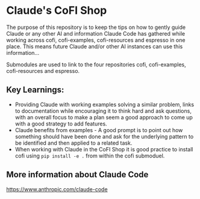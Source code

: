 # Claude's CoFI Shop

The purpose of this repository is to keep the tips on how to gently guide Claude or any other AI and 
information Claude Code has gathered while working across cofi, cofi-examples, cofi-resources and 
espresso in one place. This means future Claude and/or other AI instances can use this information... 

Submodules are used to link to the four repositories cofi, cofi-examples, cofi-resources and espresso.

## Key Learnings:

- Providing Claude with working examples solving a similar problem, links to documentation while encouraging it to think hard and ask questions, with an overall focus to make a plan seem a good approach to come up with a good strategy to add features.
- Claude benefits from examples  - A good prompt is to point out how something should have been done and ask for the underlying pattern to be identified and then applied to a related task.
- When working with Claude in the CoFI Shop it is good practice to install cofi using `pip install -e .` from within the cofi submoduel.

## More information about Claude Code

https://www.anthropic.com/claude-code


